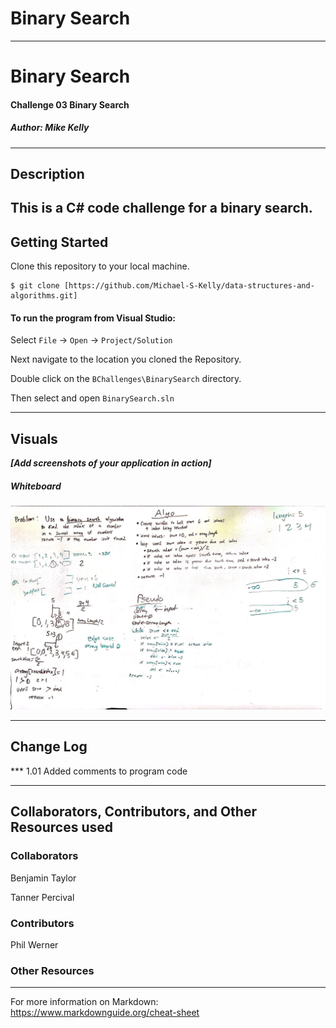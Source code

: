 # Binary Search

------------------------------

# Binary Search
#### Challenge 03 Binary Search
##### *Author: Mike Kelly*

------------------------------

## Description
This is a C# code challenge for a binary search.
------------------------------

## Getting Started
Clone this repository to your local machine.
```
$ git clone [https://github.com/Michael-S-Kelly/data-structures-and-algorithms.git]
```
#### To run the program from Visual Studio:
Select ```File``` -> ```Open``` -> ```Project/Solution```

Next navigate to the location you cloned the Repository.

Double click on the ```BChallenges\BinarySearch``` directory.

Then select and open ```BinarySearch.sln```

------------------------------

## Visuals
***[Add screenshots of your application in action]***

##### Whiteboard
![Image 1](Assets/Chall03Whiteboard.jpg)


------------------------------

## Change Log
*** 1.01 Added comments to program code


------------------------------
## Collaborators, Contributors, and Other Resources used

### Collaborators
Benjamin Taylor

Tanner Percival


### Contributors
Phil Werner

### Other Resources


------------------------------
For more information on Markdown: https://www.markdownguide.org/cheat-sheet